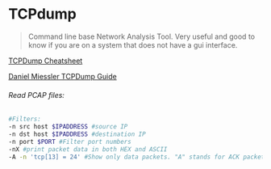 # TCPdump

>Command line base Network Analysis Tool. Very useful and good to know if you are on a system that does not have a gui interface.

[TCPDump Cheatsheet](https://www.andreafortuna.org/technology/networking/tcpdump-a-simple-cheatsheet/)

[Daniel Miessler TCPDump Guide](https://danielmiessler.com/study/tcpdump/)

###### Read PCAP files:
```bash
#Filters:
-n src host $IPADDRESS #source IP
-n dst host $IPADDRESS #destination IP
-n port $PORT #Filter port numbers
-nX #print packet data in both HEX and ASCII
-A -n 'tcp[13] = 24' #Show only data packets. "A" stands for ACK packets and "'tcp[13] = 24'" stands for the 14th array of a TCP Packet (flags) where the PSH and ACK flags are set to 1 (00011000).
```
